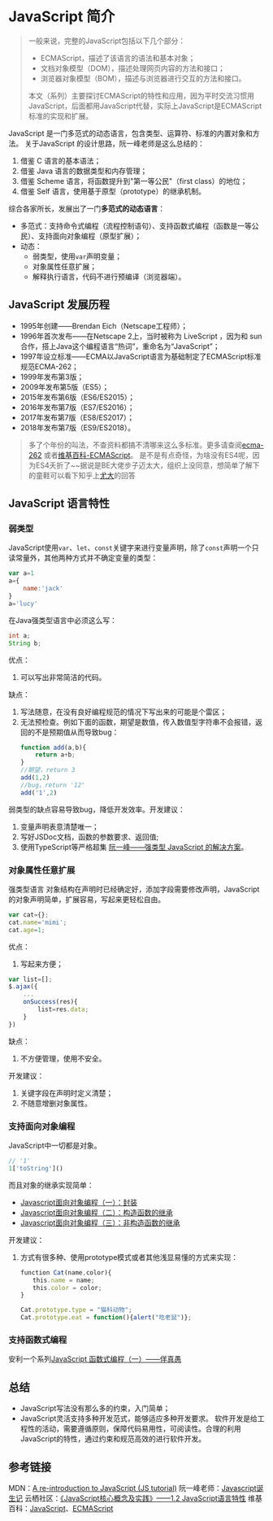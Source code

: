 # JavaScript 简介

> 一般来说，完整的JavaScript包括以下几个部分：
> * ECMAScript，描述了该语言的语法和基本对象；
> * 文档对象模型（DOM），描述处理网页内容的方法和接口；
> * 浏览器对象模型（BOM），描述与浏览器进行交互的方法和接口。
>
> 本文（系列）主要探讨ECMAScript的特性和应用，因为平时交流习惯用JavaScript，后面都用JavaScript代替，实际上JavaScript是ECMAScript标准的实现和扩展。

JavaScript 是一门多范式的动态语言，包含类型、运算符、标准的内置对象和方法。
关于JavaScript 的设计思路，阮一峰老师是这么总结的：
1. 借鉴 C 语言的基本语法；
2. 借鉴 Java 语言的数据类型和内存管理；
3. 借鉴 Scheme 语言，将函数提升到"第一等公民"（first class）的地位；
4. 借鉴 Self 语言，使用基于原型（prototype）的继承机制。

综合各家所长，发展出了一门**多范式的动态语言**：
* 多范式：支持命令式编程（流程控制语句）、支持函数式编程（函数是一等公民）、支持面向对象编程（原型扩展）；
* 动态：
  * 弱类型，使用`var`声明变量；
  * 对象属性任意扩展；
  * 解释执行语言，代码不进行预编译（浏览器端）。

## JavaScript 发展历程
* 1995年创建——Brendan Eich（Netscape工程师）；
* 1996年首次发布——在Netscape 2上，当时被称为 LiveScript ，因为和 sun 合作，搭上Java这个编程语言“热词”，重命名为“JavaScript”；
* 1997年设立标准——ECMA以JavaScript语言为基础制定了ECMAScript标准规范ECMA-262；
* 1999年发布第3版；
* 2009年发布第5版（ES5）；
* 2015年发布第6版（ES6/ES2015）；
* 2016年发布第7版（ES7/ES2016）；
* 2017年发布第7版（ES8/ES2017）；
* 2018年发布第7版（ES9/ES2018）。

> 多了个年份的叫法，不查资料都搞不清哪来这么多标准。更多请查阅[ecma-262](http://www.ecma-international.org/ecma-262/) 或者[维基百科-ECMAScript](https://zh.wikipedia.org/wiki/ECMAScript)。
> 是不是有点奇怪，为啥没有ES4呢，因为ES4夭折了~~据说是BE大佬步子迈太大，组织上没同意，想简单了解下的童鞋可以看下知乎上[尤大](https://www.zhihu.com/question/24715618)的回答

## JavaScript 语言特性

### 弱类型

JavaScript使用`var`、`let`、`const`关键字来进行变量声明，除了`const`声明一个只读常量外，其他两种方式并不确定变量的类型：

```javascript
var a=1
a={
    name:'jack'
}
a='lucy'
```
在Java强类型语言中必须这么写：
```java
int a;
String b;
```

优点：
1. 可以写出非常简洁的代码。

缺点：
1. 写法随意，在没有良好编程规范的情况下写出来的可能是个雷区；
2. 无法预检查。例如下面的函数，期望是数值，传入数值型字符串不会报错，返回的不是预期值从而导致bug：
    ```javascript
    function add(a,b){
        return a+b;
    }
    //期望，return 3
    add(1,2)
    //bug，return '12'
    add('1',2)
    ```

弱类型的缺点容易导致bug，降低开发效率。开发建议：
1. 变量声明表意清楚唯一；
2. 写好JSDoc文档，函数的参数要求、返回值;
3. 使用TypeScript等严格超集 [阮一峰——强类型 JavaScript 的解决方案](http://www.ruanyifeng.com/blog/2015/02/strong-typing-javascript.html)。
   
### 对象属性任意扩展
强类型语言 对象结构在声明时已经确定好，添加字段需要修改声明，JavaScript 的对象声明简单，扩展容易，写起来更轻松自由。
```javascript
var cat={};
cat.name='mimi';
cat.age=1;
```

优点：
1. 写起来方便；
```javascript
var list=[];
$.ajax({
    ...
    onSuccess(res){
        list=res.data;
    }
})
```

缺点：
1. 不方便管理，使用不安全。

开发建议：
1. 关键字段在声明时定义清楚；
2. 不随意增删对象属性。


### 支持面向对象编程
JavaScript中一切都是对象。
```javascript
// '1'
1['toString']()
```
而且对象的继承实现简单：
* [Javascript面向对象编程（一）：封装](http://www.ruanyifeng.com/blog/2010/05/object-oriented_javascript_encapsulation.html)
* [Javascript面向对象编程（二）：构造函数的继承](http://www.ruanyifeng.com/blog/2010/05/object-oriented_javascript_inheritance.html)
* [Javascript面向对象编程（三）：非构造函数的继承](http://www.ruanyifeng.com/blog/2010/05/object-oriented_javascript_inheritance_continued.html)

开发建议：
1. 方式有很多种、使用prototype模式或者其他浅显易懂的方式来实现：
```javascript
　　function Cat(name,color){
　　　　this.name = name;
　　　　this.color = color;
　　}

　　Cat.prototype.type = "猫科动物";
　　Cat.prototype.eat = function(){alert("吃老鼠")};
```

### 支持函数式编程
安利一个系列[JavaScript 函数式编程（一）——佯真愚](https://juejin.im/post/5b7014d5518825612d6441f8)

## 总结
* JavaScript写法没有那么多的约束，入门简单；
* JavaScript灵活支持多种开发范式，能够适应多种开发要求。
软件开发是给工程性的活动，需要遵循原则，保障代码易用性，可阅读性。合理的利用JavaScript的特性，通过约束和规范高效的进行软件开发。


## 参考链接

MDN：[A re-introduction to JavaScript (JS tutorial)](https://developer.mozilla.org/en-US/docs/Web/JavaScript/A_re-introduction_to_JavaScript)
阮一峰老师：[Javascript诞生记](http://www.ruanyifeng.com/blog/2011/06/birth_of_javascript.html)
云栖社区：[《JavaScript核心概念及实践》——1.2 JavaScript语言特性](https://yq.aliyun.com/articles/97475/)
维基百科：[JavaScript](https://zh.wikipedia.org/wiki/JavaScript)、[ECMAScript](https://zh.wikipedia.org/wiki/ECMAScript)